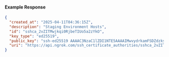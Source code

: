 <!-- Code generated for API Clients. DO NOT EDIT. -->
#### Example Response
```json
{
  "created_at": "2025-04-11T04:36:15Z",
  "description": "Staging Environment Hosts",
  "id": "sshca_2vZITMwjkqi0RjbeTIUo5a2zYkO",
  "key_type": "ed25519",
  "public_key": "ssh-ed25519 AAAAC3NzaC1lZDI1NTE5AAAAIMwvydrkamFSDZdzkyvazLsNZoizSfxk7f6+DLBdOnan",
  "uri": "https://api.ngrok.com/ssh_certificate_authorities/sshca_2vZITMwjkqi0RjbeTIUo5a2zYkO"
}
